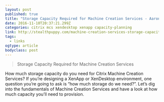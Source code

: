 ```yaml
---
layout: post 
published: true 
title: "Storage Capacity Required for Machine Creation Services - Aaron Parker" 
date: 2016-11-10T20:37:21.299Z
categories: citrix mcs xendesktop xenapp capacity-planning
link: http://stealthpuppy.com/machine-creation-services-storage-capacity/ 
tags:
  - links
ogtype: article 
bodyclass: post 
---
```


> Storage Capacity Required for Machine Creation Services


How much storage capacity do you need for Citrix Machine Creation Services? If you’re designing a XenApp or XenDesktop environment, one question you’re going to ask is “how much storage do we need?”. Let’s dig into the fundamentals of Machine Creation Services and have a look at how much capacity you’ll need to provision.
